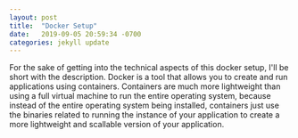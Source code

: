 ```yaml
---
layout: post
title:  "Docker Setup"
date:   2019-09-05 20:59:34 -0700
categories: jekyll update
---
```


For the sake of getting into the technical aspects of this docker setup, I'll be short with the description.  Docker is a tool that allows you to create and run applications using containers.
Containers are much more lightweight than using a full virtual machine to run the entire operating system, because instead of the entire operating system being installed, containers just
use the binaries related to running the instance of your application to create a more lightweight and scallable version of your application.